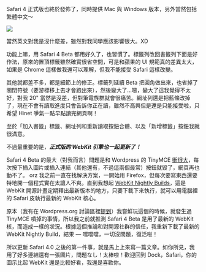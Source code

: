 Safari 4 正式版也終於發佈了，同時提供 Mac 與 Windows 版本，另外當然包括繁體中文～

[![](http://uranusjr.com/media/blog/safari_small_original.jpg)](http://www.apple.com/tw/safari/)

當然英文對我是沒什麼差，雖然對我同學應該影響很大。XD

功能上嘛，用 Safari 4 Beta 都用好久了，也習慣了。標籤列改回書籤列下面是好作法，原來的置頂標籤雖然確實很省空間，可是和蘋果的 UI 規範真的差異太大，如果是 Chrome 這樣做我還可以理解，但我不能接受 Safari 這樣改變。

其他就都差不多，都是細節上的修正。標籤列延續 Beta 把圓角做出來，也省掉了關閉符號（要游標移上去才會跑出來），然後變大了…嗯，變大了這我覺得不太好，對我 20" 當然是沒差，但對筆電族群就會很痛苦。網址列還是把藍條改掉了，現在不會有讀取進度只會告訴你正在讀，雖然不高興但是還是只能接受啦，只希望 Hinet 爭氣一點早點讀完網頁啊！

至於「加入書籤」標籤、網址列和重新讀取按鈕合體、以及「新增標籤」按鈕我就很滿意。

不過最重要的是，***正式版的 WebKit 引擎也一起更新了！***

Safari 4 Beta 的最大（對我而言）問題是和 Wordpress 的 TinyMCE [衝很大](http://wordpress.org/support/topic/247312)，每次按下插入圖片或插入連結（其他還有，不過這兩個最常）按鈕就毀了，網頁再也動不了。 orz  我之前一直在找解決方案，一開始用 Firefox，但每次要寫東西還要特地開一個程式實在太讓人不爽。直到我想起 [WebKit Nightly Builds](http://webkit.org/)，這是 WebKit 開源計畫定期釋出最新版本的地方，只要下載下來執行，就可以用電腦裡的 Safari 皮執行最新的 WebKit 核心。

原本（我有在 Wordpress.org 討論區裡[提到](http://wordpress.org/support/topic/247312)）我嘗鮮玩這個的時候，就發生過 TinyMCE 噴掉的事情，所以我之前就推測 Safari 4 Beta 是用了最新的 WebKit 核，而造成一樣的狀況。根據這個推論和對開源社群的信任，我重新下載了最新的 WebKit Nightly Build，結果 — 噹噹噹，一切沒問題，復活啦！

所以更新 Safari 4.0 之後的第一件事，就是馬上上來寫一篇文章。如你所見，我用了好多連結還有一張圖片，問題なし！太棒啦！歡迎回到 Dock，Safari，你的圖示比起 WebKit 還是比較好看，我還是喜歡你。